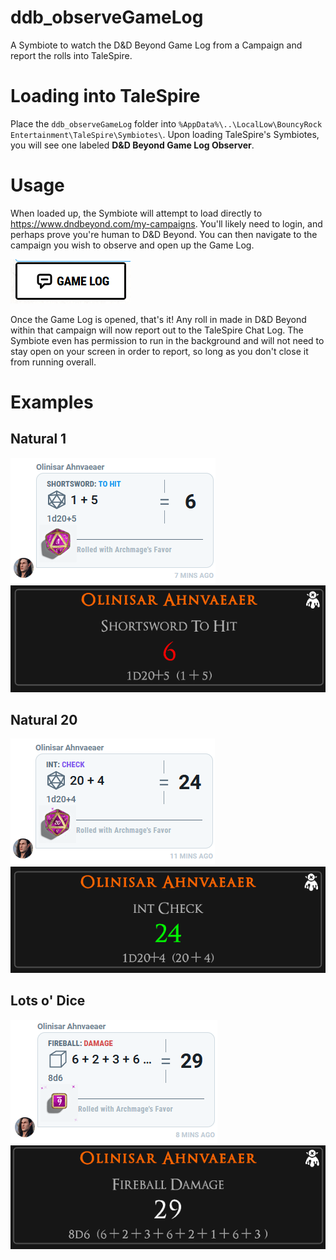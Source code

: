 # ddb_observeGameLog
A Symbiote to watch the D&D Beyond Game Log from a Campaign and report the rolls into TaleSpire.

# Loading into TaleSpire
Place the `ddb_observeGameLog` folder into `%AppData%\..\LocalLow\BouncyRock Entertainment\TaleSpire\Symbiotes\`.
Upon loading TaleSpire's Symbiotes, you will see one labeled **D&D Beyond Game Log Observer**.

# Usage
When loaded up, the Symbiote will attempt to load directly to https://www.dndbeyond.com/my-campaigns.
You'll likely need to login, and perhaps prove you're human to D&D Beyond.
You can then navigate to the campaign you wish to observe and open up the Game Log.

![examples/game_log.png](example_images/game_log.png)

Once the Game Log is opened, that's it! Any roll in made in D&D Beyond within that campaign will now report out to
the TaleSpire Chat Log. The Symbiote even has permission to run in the background and will not need to stay open on
your screen in order to report, so long as you don't close it from running overall.


# Examples
## Natural 1
![example_images/ddb_ss.png](example_images/ddb_ss.png)
![example_images/ts_ss.png](example_images/ts_ss.png)
## Natural 20
![example_images/ddb_int.png](example_images/ddb_int.png)
![example_images/ts_int.png](example_images/ts_int.png)
## Lots o' Dice
![example_images/ddb_fireball.png](example_images/ddb_fireball.png)
![example_images/ts_fireball.png](example_images/ts_fireball.png)